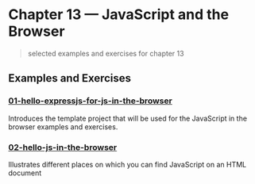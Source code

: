 # Chapter 13 &mdash; JavaScript and the Browser
> selected examples and exercises for chapter 13

## Examples and Exercises

### [01-hello-expressjs-for-js-in-the-browser](./01-hello-expressjs-for-js-in-the-browser/)
Introduces the template project that will be used for the JavaScript in the browser examples and exercises.

### [02-hello-js-in-the-browser](./01-hello-js-in-the-browser/)
Illustrates different places on which you can find JavaScript on an HTML document
